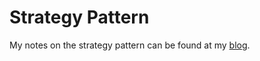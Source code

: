 # Strategy Pattern

My notes on the strategy pattern can be found at my [blog](https://josephabell.co.uk/strategy-pattern).